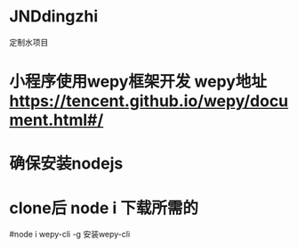 # JNDdingzhi
定制水项目
# 小程序使用wepy框架开发 wepy地址 https://tencent.github.io/wepy/document.html#/
# 确保安装nodejs
# clone后 node i 下载所需的
#node i wepy-cli -g 安装wepy-cli

